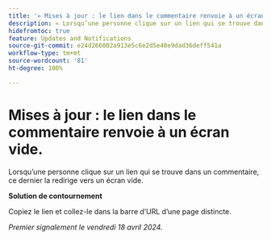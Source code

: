 ```yaml
---
title: '« Mises à jour : le lien dans le commentaire renvoie à un écran vide. »'
description: « Lorsqu’une personne clique sur un lien qui se trouve dans un commentaire, ce dernier la redirige vers un écran vide. Une solution de contournement est disponible. »
hidefromtoc: true
feature: Updates and Notifications
source-git-commit: e24d266002a913e5c6e2d5e40e9dad36deff541a
workflow-type: tm+mt
source-wordcount: '81'
ht-degree: 100%

---
```



# Mises à jour : le lien dans le commentaire renvoie à un écran vide.

<!--

>[!NOTE]
>
>This issue was fixed on April 25, 2024.

-->

Lorsqu’une personne clique sur un lien qui se trouve dans un commentaire, ce dernier la redirige vers un écran vide.

**Solution de contournement**

Copiez le lien et collez-le dans la barre d’URL d’une page distincte.

_Premier signalement le vendredi 18 avril 2024._


